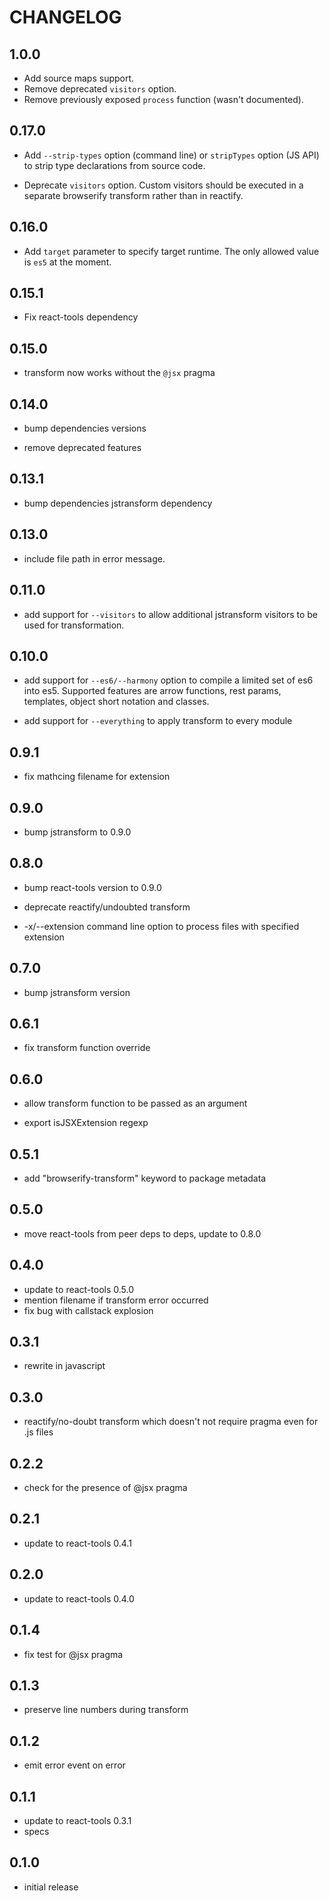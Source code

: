 # CHANGELOG

## 1.0.0

  * Add source maps support.
  * Remove deprecated `visitors` option.
  * Remove previously exposed `process` function (wasn't documented).

## 0.17.0

  * Add `--strip-types` option (command line) or `stripTypes` option (JS API) to
    strip type declarations from source code.

  * Deprecate `visitors` option. Custom visitors should be executed in a
    separate browserify transform rather than in reactify.

## 0.16.0

  * Add `target` parameter to specify target runtime. The only allowed value is
    `es5` at the moment.

## 0.15.1

  * Fix react-tools dependency

## 0.15.0

  * transform now works without the `@jsx` pragma

## 0.14.0

  * bump dependencies versions

  * remove deprecated features

## 0.13.1

  * bump dependencies jstransform dependency

## 0.13.0

  * include file path in error message.

## 0.11.0

  * add support for `--visitors` to allow additional jstransform visitors to be
    used for transformation.

## 0.10.0

  * add support for `--es6/--harmony` option to compile a limited set of es6
    into es5. Supported features are arrow functions, rest params, templates,
    object short notation and classes.

  * add support for `--everything` to apply transform to every module

## 0.9.1

  * fix mathcing filename for extension

## 0.9.0

  * bump jstransform to 0.9.0

## 0.8.0

  * bump react-tools version to 0.9.0

  * deprecate reactify/undoubted transform

  * -x/--extension command line option to process files with specified extension

## 0.7.0

  * bump jstransform version

## 0.6.1

  * fix transform function override

## 0.6.0

  * allow transform function to be passed as an argument

  * export isJSXExtension regexp

## 0.5.1

  * add "browserify-transform" keyword to package metadata

## 0.5.0

  * move react-tools from peer deps to deps, update to 0.8.0

## 0.4.0

  * update to react-tools 0.5.0
  * mention filename if transform error occurred
  * fix bug with callstack explosion

## 0.3.1

  * rewrite in javascript

## 0.3.0

  * reactify/no-doubt transform which doesn't not require pragma even for .js
    files

## 0.2.2

  * check for the presence of @jsx pragma

## 0.2.1

  * update to react-tools 0.4.1

## 0.2.0

  * update to react-tools 0.4.0

## 0.1.4

  * fix test for @jsx pragma

## 0.1.3

  * preserve line numbers during transform

## 0.1.2

  * emit error event on error

## 0.1.1

  * update to react-tools 0.3.1
  * specs

## 0.1.0

  * initial release
